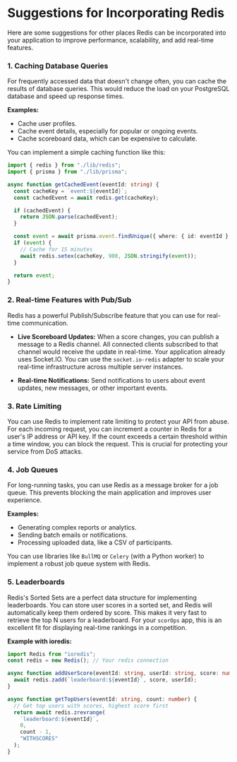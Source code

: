 # Suggestions for Incorporating Redis

Here are some suggestions for other places Redis can be incorporated into your application to improve performance, scalability, and add real-time features.

### 1. Caching Database Queries

For frequently accessed data that doesn't change often, you can cache the results of database queries. This would reduce the load on your PostgreSQL database and speed up response times.

**Examples:**

- Cache user profiles.
- Cache event details, especially for popular or ongoing events.
- Cache scoreboard data, which can be expensive to calculate.

You can implement a simple caching function like this:

```typescript
import { redis } from "./lib/redis";
import { prisma } from "./lib/prisma";

async function getCachedEvent(eventId: string) {
  const cacheKey = `event:${eventId}`;
  const cachedEvent = await redis.get(cacheKey);

  if (cachedEvent) {
    return JSON.parse(cachedEvent);
  }

  const event = await prisma.event.findUnique({ where: { id: eventId } });
  if (event) {
    // Cache for 15 minutes
    await redis.setex(cacheKey, 900, JSON.stringify(event));
  }

  return event;
}
```

### 2. Real-time Features with Pub/Sub

Redis has a powerful Publish/Subscribe feature that you can use for real-time communication.

- **Live Scoreboard Updates:** When a score changes, you can publish a message to a Redis channel. All connected clients subscribed to that channel would receive the update in real-time. Your application already uses Socket.IO. You can use the `socket.io-redis` adapter to scale your real-time infrastructure across multiple server instances.

- **Real-time Notifications:** Send notifications to users about event updates, new messages, or other important events.

### 3. Rate Limiting

You can use Redis to implement rate limiting to protect your API from abuse. For each incoming request, you can increment a counter in Redis for a user's IP address or API key. If the count exceeds a certain threshold within a time window, you can block the request. This is crucial for protecting your service from DoS attacks.

### 4. Job Queues

For long-running tasks, you can use Redis as a message broker for a job queue. This prevents blocking the main application and improves user experience.

**Examples:**

- Generating complex reports or analytics.
- Sending batch emails or notifications.
- Processing uploaded data, like a CSV of participants.

You can use libraries like `BullMQ` or `Celery` (with a Python worker) to implement a robust job queue system with Redis.

### 5. Leaderboards

Redis's Sorted Sets are a perfect data structure for implementing leaderboards. You can store user scores in a sorted set, and Redis will automatically keep them ordered by score. This makes it very fast to retrieve the top N users for a leaderboard. For your `scorOps` app, this is an excellent fit for displaying real-time rankings in a competition.

**Example with ioredis:**

```typescript
import Redis from "ioredis";
const redis = new Redis(); // Your redis connection

async function addUserScore(eventId: string, userId: string, score: number) {
  await redis.zadd(`leaderboard:${eventId}`, score, userId);
}

async function getTopUsers(eventId: string, count: number) {
  // Get top users with scores, highest score first
  return await redis.zrevrange(
    `leaderboard:${eventId}`,
    0,
    count - 1,
    "WITHSCORES"
  );
}
```
